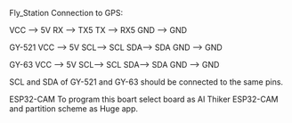 Fly_Station Connection to
GPS:

VCC --> 5V
RX -->  TX5
TX -->  RX5
GND --> GND

GY-521
VCC --> 5V
SCL--> SCL
SDA--> SDA
GND --> GND

GY-63
VCC --> 5V
SCL--> SCL
SDA--> SDA
GND --> GND

SCL and SDA of GY-521 and GY-63 should be connected to the same pins.

ESP32-CAM
To program this boart select board as AI Thiker ESP32-CAM and partition scheme as Huge app.
